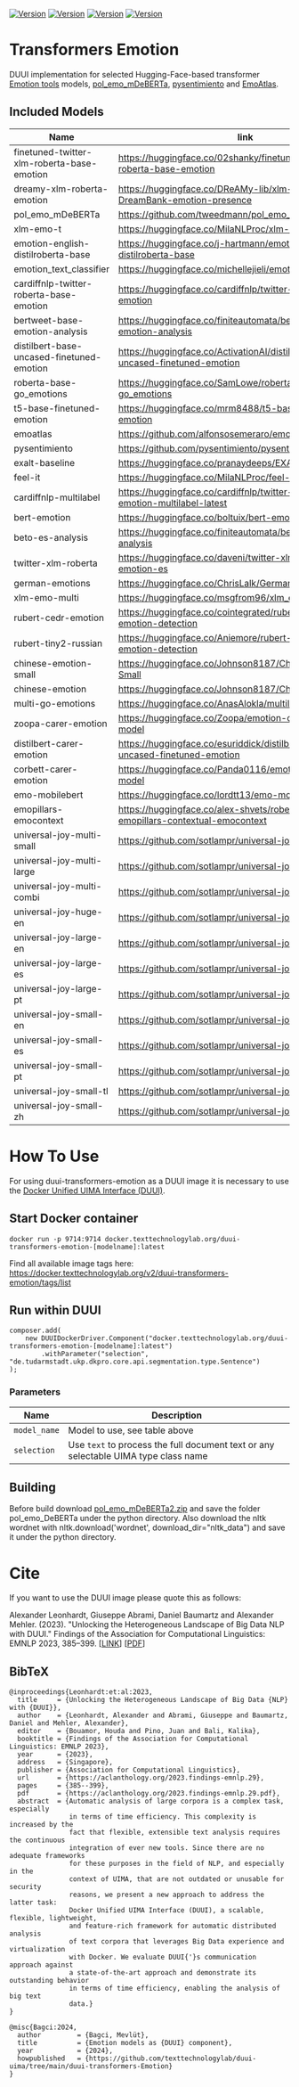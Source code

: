 [![Version](https://img.shields.io/static/v1?label=duui-transformers-emotion&message=0.3.0&color=blue)](https://docker.texttechnologylab.org/v2/duui-transformers-emotion-finetuned-twitter-xlm-roberta-base-emotion/tags/list)
[![Version](https://img.shields.io/static/v1?label=Python&message=3.10&color=green)]()
[![Version](https://img.shields.io/static/v1?label=Transformers&message=4.41.2&color=yellow)]()
[![Version](https://img.shields.io/static/v1?label=Torch&message=2.5.1&color=red)]()

# Transformers Emotion

DUUI implementation for selected Hugging-Face-based transformer [Emotion tools](https://huggingface.co/models?sort=trending&search=emotion) models,  [pol_emo_mDeBERTa](https://github.com/tweedmann/pol_emo_mDeBERTa2), [pysentimiento](https://github.com/pysentimiento/pysentimiento/) and [EmoAtlas](https://github.com/alfonsosemeraro/emoatlas).
## Included Models

| Name                                       | link                                                                             | Revision                                  | Languages         |
|--------------------------------------------|----------------------------------------------------------------------------------|-------------------------------------------|-------------------|
| finetuned-twitter-xlm-roberta-base-emotion | https://huggingface.co/02shanky/finetuned-twitter-xlm-roberta-base-emotion       | 28e6d080e9f73171b574dd88ac768da9e6622c36  | Multilingual      |
| dreamy-xlm-roberta-emotion                 | https://huggingface.co/DReAMy-lib/xlm-roberta-large-DreamBank-emotion-presence   | b3487623ec2dd4b9bd0644d8266291afb9956e9f  | Multilingual      |
| pol_emo_mDeBERTa                           | https://github.com/tweedmann/pol_emo_mDeBERTa2                                   | 523da7dc2523631787ef0712bad53bfe2ac46840  | Multilingual      |
| xlm-emo-t                                  | https://huggingface.co/MilaNLProc/xlm-emo-t                                      | a6ee7c9fad08d60204e7ae437d41d392381496f0  | Multilingual      |
| emotion-english-distilroberta-base         | https://huggingface.co/j-hartmann/emotion-english-distilroberta-base             | 0e1cd914e3d46199ed785853e12b57304e04178b  | EN                |
| emotion_text_classifier                    | https://huggingface.co/michellejieli/emotion_text_classifier                     | dc4df5597fcda82589511c3900fedbe1c0ffec82  | EN                |
| cardiffnlp-twitter-roberta-base-emotion    | https://huggingface.co/cardiffnlp/twitter-roberta-base-emotion                   | 2848306ad936b7cd47c76c2c4e14d694a41e0f54  | EN                |
| bertweet-base-emotion-analysis             | https://huggingface.co/finiteautomata/bertweet-base-emotion-analysis             | c482c9e1750a29dcc393234816bcf468ff77cd2d  | EN                |
| distilbert-base-uncased-finetuned-emotion  | https://huggingface.co/ActivationAI/distilbert-base-uncased-finetuned-emotion    | dbf4470880ff3b73f22975241cd309bdf8e2195f  | EN                |
| roberta-base-go_emotions                   | https://huggingface.co/SamLowe/roberta-base-go_emotions                          | 58b6c5b44a7a12093f782442969019c7e2982299  | EN                |
| t5-base-finetuned-emotion                  | https://huggingface.co/mrm8488/t5-base-finetuned-emotion                         | e44a316825f11230724b36412fbf1899c76e82de  | EN                |
| emoatlas                                   | https://github.com/alfonsosemeraro/emoatlas                                      | adae44a80dd55c1d1c467c4e72bdb2d8cf63bf28  | EN                |
| pysentimiento                              | https://github.com/pysentimiento/pysentimiento/                                  | 60822acfd805ad5d95437c695daa33c18dbda060  | EN, ES, IT, PT    |
| exalt-baseline                             | https://huggingface.co/pranaydeeps/EXALT-Baseline                                | 4b5e2a38b4e72823c428891170aec8930f580bad  | Multi             |
| feel-it                                    | https://huggingface.co/MilaNLProc/feel-it-italian-emotion                        | 6efdabf62230414aeba764986b4ae317ce7c5c47  | IT                |
| cardiffnlp-multilabel                      | https://huggingface.co/cardiffnlp/twitter-roberta-base-emotion-multilabel-latest | 30a56d88e47e493f08f93c786d49c526550b55b9  | EN                |
| bert-emotion                               | https://huggingface.co/boltuix/bert-emotion                                      | 00b4ef11958dd607b2ede29f6ed6d02338782c94  | EN                |
| beto-es-analysis                           | https://huggingface.co/finiteautomata/beto-emotion-analysis                      | 9b628b0bd91471ad9bd709c10522c379ce09c32a  | ES                |
| twitter-xlm-roberta                        | https://huggingface.co/daveni/twitter-xlm-roberta-emotion-es                     | ab57a1137b2eb1f6c90fc77b0a4c4ced7dbd4d60  | ES                |
| german-emotions                            | https://huggingface.co/ChrisLalk/German-Emotions                                 | a60c4707ead45e083f67157edd7ff56621ee39e   | DE                |
| xlm-emo-multi                              | https://huggingface.co/msgfrom96/xlm_emo_multi                                   | 56b4b493b8591381fbd309eb4de118cd0771aa4a  | EN,AR             |
| rubert-cedr-emotion                        | https://huggingface.co/cointegrated/rubert-tiny2-cedr-emotion-detection          | 453ae93ca895c98cda29522c72b6fbc5a08067b9  | RU                |
| rubert-tiny2-russian                       | https://huggingface.co/Aniemore/rubert-tiny2-russian-emotion-detection           | a7b5618de479a2f77637393ed2931d48b9618208  | RU                |
| chinese-emotion-small                      | https://huggingface.co/Johnson8187/Chinese-Emotion-Small                         | 2c04ce86de44d232f0fbe31413868eb31d791aea  | ZH                |
| chinese-emotion                            | https://huggingface.co/Johnson8187/Chinese-Emotion                               | 76f94d57b9fdf2b801b9ff9ef2d2af16d2ddf27e  | ZH                |
| multi-go-emotions                          | https://huggingface.co/AnasAlokla/multilingual_go_emotions                       | 64610deb3453acfff12bb8289e3e7d0913ae91df  | AR,EN,FR,ES,NL,TR |
| zoopa-carer-emotion                        | https://huggingface.co/Zoopa/emotion-classification-model                        | 829c7072f509941b33ccae5e9d3ea3ba33e07bc9  | EN                |
| distilbert-carer-emotion                   | https://huggingface.co/esuriddick/distilbert-base-uncased-finetuned-emotion      | 7c0c353fc08ba81ff219ec9df9fabfd0575c07ef  | EN                |
| corbett-carer-emotion                      | https://huggingface.co/Panda0116/emotion-classification-model                       | 7db05a776be17ff42971dc07c3156f3aae40d730  | EN                |
| emo-mobilebert                             | https://huggingface.co/lordtt13/emo-mobilebert                       | 26d8fcb41762ae83cc9fa03005cb63cde06ef340  | EN                |
| emopillars-emocontext                      | https://huggingface.co/alex-shvets/roberta-large-emopillars-contextual-emocontext                      | 94b11cf8e151fc33e114dd78f5a72a5ad7b874cd  | EN                |
| universal-joy-multi-small                  | https://github.com/sotlampr/universal-joy                      | 6ab01e98c8106e610247e5e8f0712af08c007b67  | Multi             |
| universal-joy-multi-large                  | https://github.com/sotlampr/universal-joy                      | 6ab01e98c8106e610247e5e8f0712af08c007b67  | Multi             |
| universal-joy-multi-combi                  | https://github.com/sotlampr/universal-joy                      | 6ab01e98c8106e610247e5e8f0712af08c007b67  | Multi             |
| universal-joy-huge-en                      | https://github.com/sotlampr/universal-joy                      | 6ab01e98c8106e610247e5e8f0712af08c007b67  | EN                |
| universal-joy-large-en                     | https://github.com/sotlampr/universal-joy                      | 6ab01e98c8106e610247e5e8f0712af08c007b67  | EN                |
| universal-joy-large-es                     | https://github.com/sotlampr/universal-joy                      | 6ab01e98c8106e610247e5e8f0712af08c007b67  | ES                |
| universal-joy-large-pt                     | https://github.com/sotlampr/universal-joy                      | 6ab01e98c8106e610247e5e8f0712af08c007b67  | PT                |
| universal-joy-small-en                     | https://github.com/sotlampr/universal-joy                      | 6ab01e98c8106e610247e5e8f0712af08c007b67  | EN                |
| universal-joy-small-es                     | https://github.com/sotlampr/universal-joy                      | 6ab01e98c8106e610247e5e8f0712af08c007b67  | ES                |
| universal-joy-small-pt                     | https://github.com/sotlampr/universal-joy                      | 6ab01e98c8106e610247e5e8f0712af08c007b67  | PT                |
| universal-joy-small-tl                     | https://github.com/sotlampr/universal-joy                      | 6ab01e98c8106e610247e5e8f0712af08c007b67  | TL                |
| universal-joy-small-zh                     | https://github.com/sotlampr/universal-joy                      | 6ab01e98c8106e610247e5e8f0712af08c007b67  | ZH                |

# How To Use

For using duui-transformers-emotion as a DUUI image it is necessary to use the [Docker Unified UIMA Interface (DUUI)](https://github.com/texttechnologylab/DockerUnifiedUIMAInterface).

## Start Docker container

```
docker run -p 9714:9714 docker.texttechnologylab.org/duui-transformers-emotion-[modelname]:latest
```

Find all available image tags here: https://docker.texttechnologylab.org/v2/duui-transformers-emotion/tags/list

## Run within DUUI

```
composer.add(
    new DUUIDockerDriver.Component("docker.texttechnologylab.org/duui-transformers-emotion-[modelname]:latest")
        .withParameter("selection", "de.tudarmstadt.ukp.dkpro.core.api.segmentation.type.Sentence")
);
```

### Parameters

| Name | Description |
| ---- | ----------- |
| `model_name` | Model to use, see table above |
| `selection`  | Use `text` to process the full document text or any selectable UIMA type class name |

## Building
Before build download [pol_emo_mDeBERTa2.zip](https://github.com/tweedmann/pol_emo_mDeBERTa2/releases/download/v.1.0.0/pol_emo_mDeBERTa2.zip) and save the folder pol_emo_DeBERTa under the python directory.
Also download the nltk wordnet with nltk.download('wordnet', download_dir="nltk_data") and save it under the python directory.

# Cite

If you want to use the DUUI image please quote this as follows:

Alexander Leonhardt, Giuseppe Abrami, Daniel Baumartz and Alexander Mehler. (2023). "Unlocking the Heterogeneous Landscape of Big Data NLP with DUUI." Findings of the Association for Computational Linguistics: EMNLP 2023, 385–399. [[LINK](https://aclanthology.org/2023.findings-emnlp.29)] [[PDF](https://aclanthology.org/2023.findings-emnlp.29.pdf)]

## BibTeX

```
@inproceedings{Leonhardt:et:al:2023,
  title     = {Unlocking the Heterogeneous Landscape of Big Data {NLP} with {DUUI}},
  author    = {Leonhardt, Alexander and Abrami, Giuseppe and Baumartz, Daniel and Mehler, Alexander},
  editor    = {Bouamor, Houda and Pino, Juan and Bali, Kalika},
  booktitle = {Findings of the Association for Computational Linguistics: EMNLP 2023},
  year      = {2023},
  address   = {Singapore},
  publisher = {Association for Computational Linguistics},
  url       = {https://aclanthology.org/2023.findings-emnlp.29},
  pages     = {385--399},
  pdf       = {https://aclanthology.org/2023.findings-emnlp.29.pdf},
  abstract  = {Automatic analysis of large corpora is a complex task, especially
               in terms of time efficiency. This complexity is increased by the
               fact that flexible, extensible text analysis requires the continuous
               integration of ever new tools. Since there are no adequate frameworks
               for these purposes in the field of NLP, and especially in the
               context of UIMA, that are not outdated or unusable for security
               reasons, we present a new approach to address the latter task:
               Docker Unified UIMA Interface (DUUI), a scalable, flexible, lightweight,
               and feature-rich framework for automatic distributed analysis
               of text corpora that leverages Big Data experience and virtualization
               with Docker. We evaluate DUUI{'}s communication approach against
               a state-of-the-art approach and demonstrate its outstanding behavior
               in terms of time efficiency, enabling the analysis of big text
               data.}
}

@misc{Bagci:2024,
  author         = {Bagci, Mevlüt},
  title          = {Emotion models as {DUUI} component},
  year           = {2024},
  howpublished   = {https://github.com/texttechnologylab/duui-uima/tree/main/duui-transformers-Emotion}
}

```
